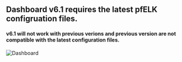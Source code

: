 ## Dashboard v6.1 requires the latest pfELK configruation files.
#### v6.1 will not work with previous verions and previous version are not compatible with the latest configuration files.


![Dashboard](https://raw.githubusercontent.com/pfelk/pfelk/master/Images/Dashboard%20-%20v61.gif)
